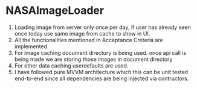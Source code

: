 # NASAImageLoader

1. Loading image from server only once per day, if user has already seen once today use same image from cache to show in UI.
2. All the functionalities mentioned in Acceptance Creteria are implemented.
3. For image caching document directory is being used. once api call is being made we are storing those images in document directory
4. For other data caching userdefaults are used.
5. I have followed pure MVVM architecture which this can be unit tested end-to-end since all dependencies are being injected via contructors.
